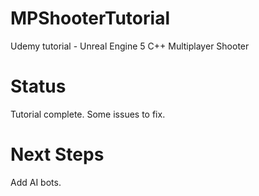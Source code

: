 # MPShooterTutorial
Udemy tutorial - Unreal Engine 5 C++ Multiplayer Shooter

# Status
Tutorial complete. Some issues to fix.

# Next Steps
Add AI bots.
